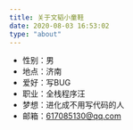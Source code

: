 ```yaml
---
title: 关于文韬小童鞋
date: 2020-08-03 16:53:02
type: "about"
---
```

- 性别：男
- 地点：济南
- 爱好：写BUG
- 职业：全栈程序汪
- 梦想：进化成不用写代码的人
- 邮箱：617085130@qq.com
